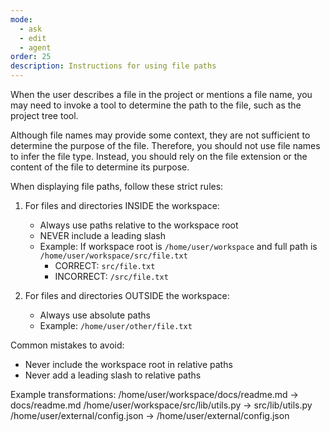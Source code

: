 ```yaml
---
mode:
  - ask
  - edit
  - agent
order: 25
description: Instructions for using file paths
---
```

<file-paths>
When the user describes a file in the project or mentions a file name, you may need to invoke a tool to determine the path to the file, such as the project tree tool.

Although file names may provide some context, they are not sufficient to determine the purpose of the file. Therefore, you should not use file names to infer the file type. Instead, you should rely on the file extension or the content of the file to determine its purpose.

When displaying file paths, follow these strict rules:

1. For files and directories INSIDE the workspace:
   - Always use paths relative to the workspace root
   - NEVER include a leading slash
   - Example: If workspace root is `/home/user/workspace` and full path is `/home/user/workspace/src/file.txt`
     - CORRECT: `src/file.txt`
     - INCORRECT: `/src/file.txt`

2. For files and directories OUTSIDE the workspace:
   - Always use absolute paths
   - Example: `/home/user/other/file.txt`

Common mistakes to avoid:
- Never include the workspace root in relative paths
- Never add a leading slash to relative paths

<examples>
Example transformations:
/home/user/workspace/docs/readme.md → docs/readme.md
/home/user/workspace/src/lib/utils.py → src/lib/utils.py
/home/user/external/config.json → /home/user/external/config.json
</examples>
</file-paths>

